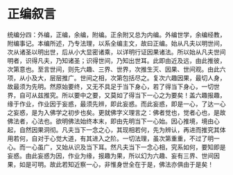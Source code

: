 # 正编叙言

统编分四：外编，正编，余编，附编。正余附又总为内编。外编世学，余编经教，附编事记。本编所述，乃专法理，以系全编主文，故曰正编。始从凡夫以明世间，次从诸圣以明出世，后从小大显密诸乘，以详明行证因果诸法。所以始从凡夫世间明者，识得凡夫，乃知诸圣；识得世间，乃知出世耳。此即由近及远，由此推彼，次第意也。至言世间，则先六趣、三界、世界，次推生灭、因果、世间观。由此六项，从小及大，层层推广。世间之相，次第包括尽之。复次六趣因果，最切人身，故最须为先明。然原始要终，又无不具足于当下身心，若了得当下身心，一切世界，自可从兹推究。所以要中之要，又莫如了得当下一心之为要矣！盖六趣报趣，缘于作业，作业因于妄惑，最须先辨，即此妄惑。而此妄惑，即是一心，了达一心之妄惑，是为入佛学之初步也矣。更就佛字义理言之：佛者觉也，觉者心也，是故佛法者，心法也。欲明佛法始终本末，即由先明当下一心始。因心推境，境由心起，自然因果洞彻。凡夫当下一念之心，其现相若何，先为辨认，再进而推究其体用若何，自对于心觉大道，有其进入之阶。一切法理，虽次第重重，不过了明一心。而一心虽广，又始从识及当下耳。然凡夫当下一念心相，究系如何，要知即是妄惑。由此妄惑为因，作业为缘，报趣为果，所以幻为六趣、妄有三界、世间因果，如是可明。故此若知近察一心，非惟身世全在于是，佛法亦俱由于是矣！